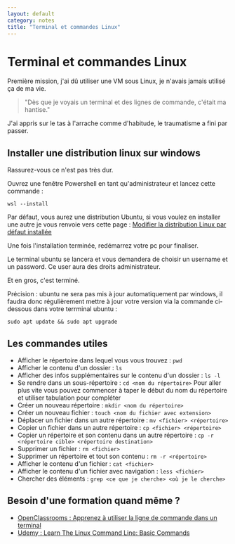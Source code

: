 ```yaml
---
layout: default
category: notes
title: "Terminal et commandes Linux"
---
```


# Terminal et commandes Linux

Première mission, j'ai dû utiliser une VM sous Linux, je n'avais jamais utilisé ça de ma vie. 

> "Dès que je voyais un terminal et des lignes de commande, c'était ma hantise."

J'ai appris sur le tas à l'arrache comme d'habitude, le traumatisme a fini par passer.

## Installer une distribution linux sur windows

Rassurez-vous ce n'est pas très dur.

Ouvrez une fenêtre Powershell en tant qu'administrateur et lancez cette commande :

``wsl --install``

Par défaut, vous aurez une distribution Ubuntu, si vous voulez en installer une autre je vous renvoie vers cette page : [Modifier la distribution Linux par défaut installée](https://learn.microsoft.com/fr-fr/windows/wsl/install)

Une fois l'installation terminée, redémarrez votre pc pour finaliser.

Le terminal ubuntu se lancera et vous demandera de choisir un username et un password. Ce user aura des droits administrateur.

Et en gros, c'est terminé.

Précision : ubuntu ne sera pas mis à jour automatiquement par windows, il faudra donc régulièrement mettre à jour votre version via la commande ci-dessous dans votre terrminal ubuntu :

``sudo apt update && sudo apt upgrade``

## Les commandes utiles

* Afficher le répertoire dans lequel vous vous trouvez : ``pwd``
* Afficher le contenu d'un dossier : ``ls``
* Afficher des infos supplémentaires sur le contenu d'un dossier : ``ls -l``
* Se rendre dans un sous-répertoire : ``cd <nom du répertoire>``
Pour aller plus vite vous pouvez commencer à taper le début du nom du répertoire et utiliser tabulation pour compléter
* Créer un nouveau répertoire : ``mkdir <nom du répertoire>``
* Créer un nouveau fichier : ``touch <nom du fichier avec extension>``
* Déplacer un fichier dans un autre répertoire : ``mv <fichier> <répertoire>``
* Copier un fichier dans un autre répertoire : ``cp <fichier> <répertoire>``
* Copier un répertoire et son contenu dans un autre répertoire : ``cp -r <répertoire cible> <répertoire destination>``
* Supprimer un fichier : ``rm <fichier>``
* Supprimer un répertoire et tout son contenu : ``rm -r <répertoire>``
* Afficher le contenu d'un fichier : ``cat <fichier>``
* Afficher le contenu d'un fichier avec navigation : ``less <fichier>``
* Chercher des éléments : ``grep <ce que je cherche> <où je le cherche>``

## Besoin d'une formation quand même ?

* [OpenClassrooms : Apprenez à utiliser la ligne de commande dans un terminal](https://openclassrooms.com/fr/courses/6173491-apprenez-a-utiliser-la-ligne-de-commande-dans-un-terminal)
* [Udemy : Learn The Linux Command Line: Basic Commands](https://www.udemy.com/course/command-line/)

